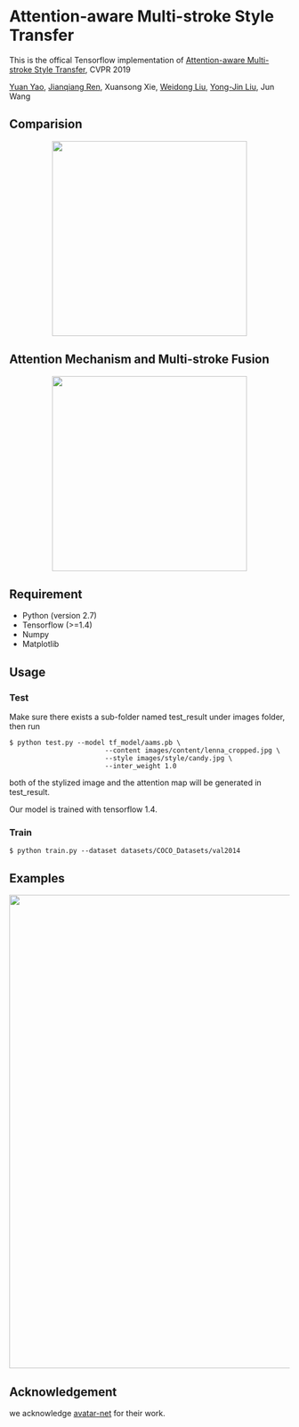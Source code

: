 # Attention-aware Multi-stroke Style Transfer

This is the offical Tensorflow implementation of [Attention-aware Multi-stroke Style Transfer](https://arxiv.org/abs/1901.05127), CVPR 2019

[Yuan Yao](mailto:yaoy92@gmail.com), [Jianqiang Ren](mailto:jianqiang.rjq@alibaba-inc.com), Xuansong Xie, [Weidong Liu](https://www.tsinghua.edu.cn/publish/csen/4623/2010/20101224001537675975573/20101224001537675975573_.html), [Yong-Jin Liu](http://media.cs.tsinghua.edu.cn/en/liuyj), Jun Wang

## Comparision
<div align='center'>
  <img src='https://github.com/JianqiangRen/AAMS/blob/master/images/guideline/motivation.jpg' height="350px">
</div>



## Attention Mechanism and Multi-stroke Fusion
<div align='center'>
  <img src='https://github.com/JianqiangRen/AAMS/blob/master/images/guideline/multi-stroke.jpg' height="350px">
</div>



## Requirement
- Python (version 2.7)
- Tensorflow (>=1.4)
- Numpy
- Matplotlib

## Usage
### Test

Make sure there exists a sub-folder named test_result under images folder, then run 
```
$ python test.py --model tf_model/aams.pb \
                        --content images/content/lenna_cropped.jpg \
                        --style images/style/candy.jpg \
                        --inter_weight 1.0
```
both of the stylized image and the attention map will be generated in test_result.

Our model is trained with tensorflow 1.4.

### Train
```
$ python train.py --dataset datasets/COCO_Datasets/val2014
```

## Examples
<div align='center'>
  <img src='https://github.com/JianqiangRen/AAMS/blob/master/images/guideline/fig1.jpg' height="850px">
</div>



## Acknowledgement
we acknowledge [avatar-net](https://github.com/LucasSheng/avatar-net) for their work.

